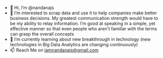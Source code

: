 - 👋 Hi, I’m @nandanajs
- 👀 I’m interested to scrap data and use it to help companies make better business decisions. My greatest communication strength would have to be my ability to relay information. I’m good at speaking in a simple, yet effective manner so that even people who aren’t familiar with the terms can grasp the overall concepts
- 🌱 I’m currently learning about new breakthrough in technology (new technologies in Big Data Analytics are changing continuously)
- 📫 Reach Me on iamnandanajs@gmail.com 

<!---
nandanajs/nandanajs is a ✨ special ✨ repository because its `README.md` (this file) appears on your GitHub profile.
You can click the Preview link to take a look at your changes.
--->
